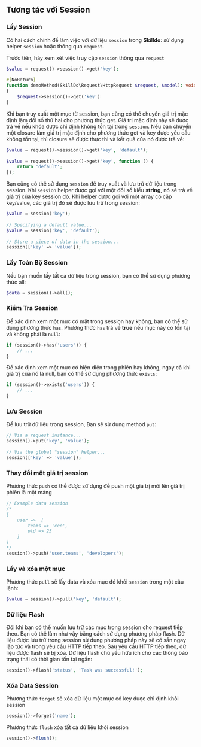 ## Tương tác với Session

### Lấy Session

Có hai cách chính để làm việc với dữ liệu `session` trong **Skilldo**: sử dụng helper `session` hoặc thông qua `request`. 
>
Trước tiên, hãy xem xét việc truy cập `session` thông qua `request`

```php
$value = request()->session()->get('key');
 
#[NoReturn]
function demoMethod(SkillDo\Request\HttpRequest $request, $model): void
{
    $request->session()->get('key')
}
```

Khi bạn truy xuất một mục từ session, bạn cũng có thể chuyển giá trị mặc định làm đối số thứ hai cho phương thức get. Giá trị mặc định này sẽ được trả về nếu khóa được chỉ định không tồn tại trong `session`. Nếu bạn chuyển một closure làm giá trị mặc định cho phương thức get và key được yêu cầu không tồn tại, thì closure sẽ được thực thi và kết quả của nó được trả về:
```php
$value = request()->session()->get('key', 'default');
 
$value = request()->session()->get('key', function () {
    return 'default';
});
```

Bạn cũng có thể sử dụng `session` để truy xuất và lưu trữ dữ liệu trong session. Khi `session` helper được gọi với một đối số kiểu **string**, 
nó sẽ trả về giá trị của key session đó. Khi helper được gọi với một array có cặp key/value, các giá trị đó sẽ được lưu trữ trong session:

```php
$value = session('key');
 
// Specifying a default value...
$value = session('key', 'default');
 
// Store a piece of data in the session...
session(['key' => 'value']);
```

### Lấy Toàn Bộ Session

Nếu bạn muốn lấy tất cả dữ liệu trong session, bạn có thể sử dụng phương thức all:

```php
$data = session()->all();
```

### Kiểm Tra Session

Để xác định xem một mục có mặt trong session hay không, bạn có thể sử dụng phương thức `has`. Phương thức `has` trả về **true** nếu mục này có tồn tại và không phải là `null`:
```php
if (session()->has('users')) {
    // ...
}
```

Để xác định xem một mục có hiện diện trong phiên hay không, ngay cả khi giá trị của nó là null, bạn có thể sử dụng phương thức `exists`:
```php
if (session()->exists('users')) {
    // ...
}
```

### Lưu Session
Để lưu trữ dữ liệu trong session, Bạn sẽ sử dụng method `put`:
```php
// Via a request instance...
session()->put('key', 'value');
 
// Via the global "session" helper...
session(['key' => 'value']);
```

### Thay đổi một giá trị session
Phương thức `push` có thể được sử dụng để push một giá trị mới lên giá trị phiên là một mảng

```php
// Example data session
/* 
[
    user =>  [
        teams => 'ceo',
        old => 25
    ]
]
*/
session()->push('user.teams', 'developers');
```

### Lấy và xóa một mục
Phương thức `pull` sẽ lấy data và xóa mục đó khỏi `session` trong một câu lệnh:

```php
$value = session()->pull('key', 'default');
```

### Dữ liệu Flash

Đôi khi bạn có thể muốn lưu trữ các mục trong session cho request tiếp theo. Bạn có thể làm như vậy bằng cách sử dụng phương pháp flash. 
Dữ liệu được lưu trữ trong session sử dụng phương pháp này sẽ có sẵn ngay lập tức và trong yêu cầu HTTP tiếp theo. 
Sau yêu cầu HTTP tiếp theo, dữ liệu được flash sẽ bị xóa. Dữ liệu flash chủ yếu hữu ích cho các thông báo trạng thái có thời gian tồn tại ngắn:

```php
session()->flash('status', 'Task was successful!');
```

### Xóa Data Session
Phương thức `forget` sẽ xóa dữ liệu một mục có key được chỉ định khỏi session

```php
session()->forget('name');
```

Phương thức `flush` xóa tất cả dữ liệu khỏi session

```php
session()->flush();
```